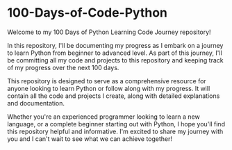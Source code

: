 # 100-Days-of-Code-Python

Welcome to my 100 Days of Python Learning Code Journey repository!

In this repository, I'll be documenting my progress as I embark on a journey to learn Python from beginner to advanced level. As part of this journey, I'll be committing all my code and projects to this repository and keeping track of my progress over the next 100 days.

This repository is designed to serve as a comprehensive resource for anyone looking to learn Python or follow along with my progress. It will contain all the code and projects I create, along with detailed explanations and documentation.

Whether you're an experienced programmer looking to learn a new language, or a complete beginner starting out with Python, I hope you'll find this repository helpful and informative. I'm excited to share my journey with you and I can't wait to see what we can achieve together!

